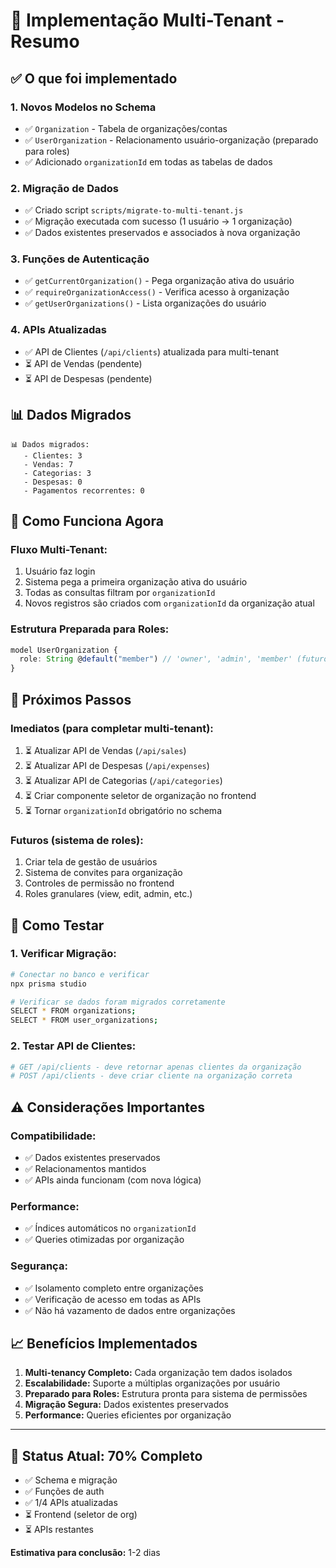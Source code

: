 # 🏢 Implementação Multi-Tenant - Resumo

## ✅ **O que foi implementado**

### 1. **Novos Modelos no Schema**
- ✅ `Organization` - Tabela de organizações/contas
- ✅ `UserOrganization` - Relacionamento usuário-organização (preparado para roles)
- ✅ Adicionado `organizationId` em todas as tabelas de dados

### 2. **Migração de Dados**
- ✅ Criado script `scripts/migrate-to-multi-tenant.js`
- ✅ Migração executada com sucesso (1 usuário → 1 organização)
- ✅ Dados existentes preservados e associados à nova organização

### 3. **Funções de Autenticação**
- ✅ `getCurrentOrganization()` - Pega organização ativa do usuário
- ✅ `requireOrganizationAccess()` - Verifica acesso à organização
- ✅ `getUserOrganizations()` - Lista organizações do usuário

### 4. **APIs Atualizadas**
- ✅ API de Clientes (`/api/clients`) atualizada para multi-tenant
- ⏳ API de Vendas (pendente)
- ⏳ API de Despesas (pendente)

## 📊 **Dados Migrados**
```
📊 Dados migrados:
   - Clientes: 3
   - Vendas: 7  
   - Categorias: 3
   - Despesas: 0
   - Pagamentos recorrentes: 0
```

## 🔧 **Como Funciona Agora**

### **Fluxo Multi-Tenant:**
1. Usuário faz login
2. Sistema pega a primeira organização ativa do usuário
3. Todas as consultas filtram por `organizationId`
4. Novos registros são criados com `organizationId` da organização atual

### **Estrutura Preparada para Roles:**
```typescript
model UserOrganization {
  role: String @default("member") // 'owner', 'admin', 'member' (futuro)
}
```

## 🚀 **Próximos Passos**

### **Imediatos (para completar multi-tenant):**
1. ⏳ Atualizar API de Vendas (`/api/sales`)
2. ⏳ Atualizar API de Despesas (`/api/expenses`) 
3. ⏳ Atualizar API de Categorias (`/api/categories`)
4. ⏳ Criar componente seletor de organização no frontend
5. ⏳ Tornar `organizationId` obrigatório no schema

### **Futuros (sistema de roles):**
1. Criar tela de gestão de usuários
2. Sistema de convites para organização
3. Controles de permissão no frontend
4. Roles granulares (view, edit, admin, etc.)

## 🧪 **Como Testar**

### **1. Verificar Migração:**
```bash
# Conectar no banco e verificar
npx prisma studio

# Verificar se dados foram migrados corretamente
SELECT * FROM organizations;
SELECT * FROM user_organizations;
```

### **2. Testar API de Clientes:**
```bash
# GET /api/clients - deve retornar apenas clientes da organização
# POST /api/clients - deve criar cliente na organização correta
```

## ⚠️ **Considerações Importantes**

### **Compatibilidade:**
- ✅ Dados existentes preservados
- ✅ Relacionamentos mantidos
- ✅ APIs ainda funcionam (com nova lógica)

### **Performance:**
- ✅ Índices automáticos no `organizationId`
- ✅ Queries otimizadas por organização

### **Segurança:**
- ✅ Isolamento completo entre organizações
- ✅ Verificação de acesso em todas as APIs
- ✅ Não há vazamento de dados entre organizações

## 📈 **Benefícios Implementados**

1. **Multi-tenancy Completo:** Cada organização tem dados isolados
2. **Escalabilidade:** Suporte a múltiplas organizações por usuário
3. **Preparado para Roles:** Estrutura pronta para sistema de permissões
4. **Migração Segura:** Dados existentes preservados
5. **Performance:** Queries eficientes por organização

---

## 🎯 **Status Atual: 70% Completo**

- ✅ Schema e migração
- ✅ Funções de auth
- ✅ 1/4 APIs atualizadas
- ⏳ Frontend (seletor de org)
- ⏳ APIs restantes

**Estimativa para conclusão:** 1-2 dias

